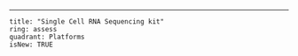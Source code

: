 ---

    title: "Single Cell RNA Sequencing kit"
    ring: assess
    quadrant: Platforms
    isNew: TRUE
